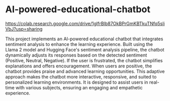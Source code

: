 # AI-powered-educational-chatbot

https://colab.research.google.com/drive/1glfrBlb87OkBPrGmKBTkuTNfq5sliVbJ?usp=sharing

This project implements an AI-powered educational chatbot that integrates sentiment analysis to enhance the learning experience. Built using the Llama 2 model and Hugging Face's sentiment analysis pipeline, the chatbot dynamically adjusts its responses based on the detected sentiment (Positive, Neutral, Negative). If the user is frustrated, the chatbot simplifies explanations and offers encouragement. When users are positive, the chatbot provides praise and advanced learning opportunities. This adaptive approach makes the chatbot more interactive, responsive, and suited to personalized learning environments. It is designed to assist users in real-time with various subjects, ensuring an engaging and empathetic experience.
